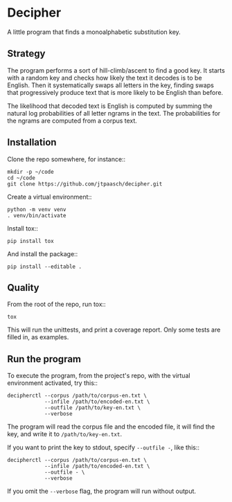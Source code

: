 Decipher
========

A little program that finds a monoalphabetic substitution key.


Strategy
--------

The program performs a sort of hill-climb/ascent to find a good key. 
It starts with a random key and checks how likely the text it decodes
is to be English. Then it systematically swaps all letters in the key, 
finding swaps that progressively produce text that is more likely 
to be English than before.

The likelihood that decoded text is English is computed by
summing the natural log probabilities of all letter ngrams in the text.
The probabilities for the ngrams are computed from a corpus text.


Installation
------------

Clone the repo somewhere, for instance::

    mkdir -p ~/code
    cd ~/code
    git clone https://github.com/jtpaasch/decipher.git

Create a virtual environment::

    python -m venv venv
    . venv/bin/activate

Install tox::

    pip install tox

And install the package::

    pip install --editable .


Quality
-------

From the root of the repo, run tox::

    tox

This will run the unittests, and print a coverage report.
Only some tests are filled in, as examples.


Run the program
---------------

To execute the program, from the project's repo, with the virtual
environment activated, try this::

    decipherctl --corpus /path/to/corpus-en.txt \
                --infile /path/to/encoded-en.txt \
                --outfile /path/to/key-en.txt \
                --verbose

The program will read the corpus file and the encoded file, it will
find the key, and write it to `/path/to/key-en.txt`. 

If you want to print the key to stdout, specify `--outfile -`, like this::

    decipherctl --corpus /path/to/corpus-en.txt \
                --infile /path/to/encoded-en.txt \
                --outfile - \
                --verbose

If you omit the `--verbose` flag, the program will run without output.

